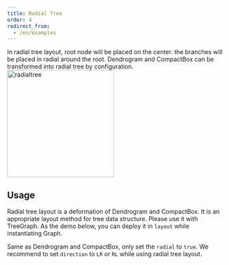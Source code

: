 ```yaml
---
title: Radial Tree
order: 4
redirect_from:
  - /en/examples
---
```


In radial tree layout, root node will be placed on the center. the branches will be placed in radial around the root. Dendrogram and CompactBox can be transformed into radial tree by configuration. 
<br />
<img src='https://gw.alipayobjects.com/mdn/rms_f8c6a0/afts/img/A*UTm2T67HcFkAAAAAAAAAAABkARQnAQ' alt='radialtree' width='250'/>

## Usage
Radial tree layout is a deformation of Dendrogram and CompactBox. It is an appropriate layout method for tree data structure. Please use it with TreeGraph. As the demo below, you can deploy it in `layout` while instantiating Graph.

Same as Dendrogram and CompactBox, only set the `radial` to  `true`. We recommend to set `direction` to `LR` or `RL` while using radial tree layout.